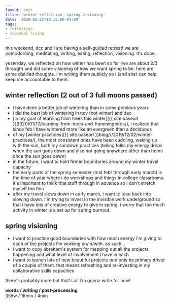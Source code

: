 ```yaml
---
layout: post
title: 'winter reflection, spring visioning'
date: '2020-02-22T10:35:00-04:00'
tags:
- reflection
- seasonal living
--- 
```




this weekend, dcc and i are having a self-guided retreat! we are pomodoroing, meditating, writing, eating, reflection, visioning. it's dope. 

yesterday, we reflected on how winter has been so far (we are about 2/3 through) and did some visioning of how we want spring to be. here are some distilled thoughts. i'm writing them publicly so i (and she) can help keep me accountable to them. 

## winter reflection (2 out of 3 full moons passed)

* i have done a better job of wintering than in some previous years
* i did the best job of wintering in nov (not winter) and dec
* [in my goal of learning from trees this winter]({{ site.baseurl }}2020/01/12/learning-from-trees-and-hummingbirds/), i realized that since feb i have wintered more like an evergreen than a deciduous
* of my [winter practices]({{ site.baseurl }}blog///2019/12/02/winter-practices/), the most consistent ones have been cuddling, waking up with the sun, both my sundown practices (telling folks my energy drops when the sun goes down and also not going anywhere other than home once the sun goes down)
* in the future, i want to hold firmer boundaries around my winter travel capacity
* the early parts of the spring semester (mid feb/ through early march) is the time of year where i do workshops and things in college classrooms. it's important to think that stuff through in advance so i don't stretch myself too thin
* after my travel slows down in early march, i want to lean back into slowing down. i'm trying to invest in the invisible work underground so that i have lots of creative energy to give in spring. i worry that too much activity in winter is a set up for spring burnout. 

## spring visioning

* i want to practice good boundaries with how much energy i'm giving to each of the projects i'm working on/in/with. as such...
* i want to copy abraham's system for mapping out all the projects happening and what level of involvement i have in each
* i want to launch lots of new beautiful projects *and* only be primary driver of a couple of them. that means refreshing and re-investing in my collaborative skills capacities

there's probably more but that's all i'm gonna write for now! 

<!-- hyperlink bank -->


<!-- &#042; = asterisk -->
<!-- &#039; = single quote '-->

**words / writing / post-processing**  
355w / 16min / 4min